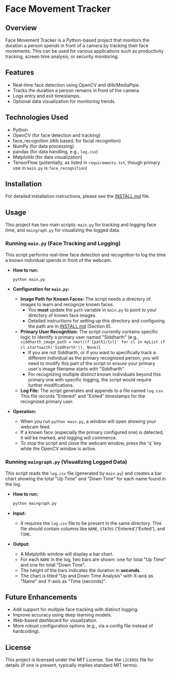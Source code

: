 # Face Movement Tracker

## Overview

Face Movement Tracker is a Python-based project that monitors the duration a person spends in front of a camera by tracking their face movements. This can be used for various applications such as productivity tracking, screen time analysis, or security monitoring.

## Features

*   Real-time face detection using OpenCV and dlib/MediaPipe.
*   Tracks the duration a person remains in front of the camera.
*   Logs entry and exit timestamps.
*   Optional data visualization for monitoring trends.

## Technologies Used

*   Python
*   OpenCV (for face detection and tracking)
*   face_recognition (dlib based, for facial recognition)
*   NumPy (for data processing)
*   pandas (for data handling, e.g., `log.csv`)
*   Matplotlib (for data visualization)
*   TensorFlow (potentially, as listed in `requirements.txt`, though primary use in `main.py` is `face_recognition`)

## Installation

For detailed installation instructions, please see the [INSTALL.md](INSTALL.md) file.

## Usage

This project has two main scripts: `main.py` for tracking and logging face time, and `maingraph.py` for visualizing the logged data.

### Running `main.py` (Face Tracking and Logging)

This script performs real-time face detection and recognition to log the time a known individual spends in front of the webcam.

*   **How to run:**
    ```bash
    python main.py
    ```

*   **Configuration for `main.py`:**
    *   **Image Path for Known Faces:** The script needs a directory of images to learn and recognize known faces.
        *   You **must** update the `path` variable in `main.py` to point to your directory of known face images.
        *   Detailed instructions for setting up this directory and configuring the path are in [INSTALL.md](INSTALL.md) (Section 6).
    *   **Primary User Recognition:** The script currently contains specific logic to identify a primary user named "Siddharth" (e.g., `siddharth_image_path = next((f'{path}/{cl}' for cl in myList if cl.startswith('Siddharth')), None)`).
        *   If you are not Siddharth, or if you want to specifically track a different individual as the primary recognized person, you will need to modify this part of the script or ensure your primary user's image filename starts with "Siddharth".
        *   For recognizing multiple *distinct* known individuals beyond this primary one with specific logging, the script would require further modifications.
    *   **Log File:** The script generates and appends to a file named `log.csv`. This file records "Entered" and "Exited" timestamps for the recognized primary user.

*   **Operation:**
    *   When you run `python main.py`, a window will open showing your webcam feed.
    *   If a known face (especially the primary configured one) is detected, it will be marked, and logging will commence.
    *   To stop the script and close the webcam window, press the 'q' key while the OpenCV window is active.

### Running `maingraph.py` (Visualizing Logged Data)

This script reads the `log.csv` file (generated by `main.py`) and creates a bar chart showing the total "Up Time" and "Down Time" for each name found in the log.

*   **How to run:**
    ```bash
    python maingraph.py
    ```

*   **Input:**
    *   It requires the `log.csv` file to be present in the same directory. This file should contain columns like `NAME`, `STATUS` ('Entered'/'Exited'), and `TIME`.

*   **Output:**
    *   A Matplotlib window will display a bar chart.
    *   For each `NAME` in the log, two bars are shown: one for total "Up Time" and one for total "Down Time".
    *   The height of the bars indicates the duration in **seconds**.
    *   The chart is titled "Up and Down Time Analysis" with X-axis as "Name" and Y-axis as "Time (seconds)".

## Future Enhancements

*   Add support for multiple face tracking with distinct logging.
*   Improve accuracy using deep learning models.
*   Web-based dashboard for visualization.
*   More robust configuration options (e.g., via a config file instead of hardcoding).

## License

This project is licensed under the MIT License. See the `LICENSE` file for details (if one is present, typically implies standard MIT terms).
